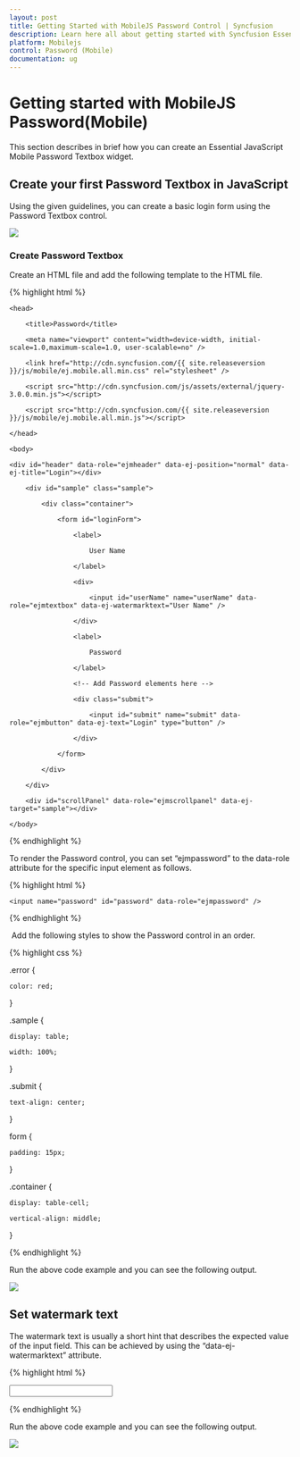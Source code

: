 ```yaml
---
layout: post
title: Getting Started with MobileJS Password Control | Syncfusion
description: Learn here all about getting started with Syncfusion Essential MobileJS Password(Mobile) control, its elements, and more.
platform: Mobilejs
control: Password (Mobile)
documentation: ug
---
```


# Getting started with MobileJS Password(Mobile)

This section describes in brief how you can create an Essential JavaScript Mobile Password Textbox widget.

## Create your first Password Textbox in JavaScript

Using the given guidelines, you can create a basic login form using the Password Textbox control.

![](Getting-Started_images/Getting-Started_img1.png)


### Create Password Textbox

Create an HTML file and add the following template to the HTML file.

{% highlight html %}

<!DOCTYPE html>

<html>

	<head>

		<title>Password</title>

		<meta name="viewport" content="width=device-width, initial-scale=1.0,maximum-scale=1.0, user-scalable=no" />

		<link href="http://cdn.syncfusion.com/{{ site.releaseversion }}/js/mobile/ej.mobile.all.min.css" rel="stylesheet" />

		<script src="http://cdn.syncfusion.com/js/assets/external/jquery-3.0.0.min.js"></script>

		<script src="http://cdn.syncfusion.com/{{ site.releaseversion }}/js/mobile/ej.mobile.all.min.js"></script>

	</head>

	<body>

	<div id="header" data-role="ejmheader" data-ej-position="normal" data-ej-title="Login"></div>

		<div id="sample" class="sample">

			<div class="container">

				<form id="loginForm">

					<label>

						User Name

					</label>

					<div>

						<input id="userName" name="userName" data-role="ejmtextbox" data-ej-watermarktext="User Name" />                    

					</div>

					<label>

						Password

					</label>

					<!-- Add Password elements here -->

					<div class="submit">

						<input id="submit" name="submit" data-role="ejmbutton" data-ej-text="Login" type="button" />

					</div>

				</form>

			</div>

		</div>

		<div id="scrollPanel" data-role="ejmscrollpanel" data-ej-target="sample"></div>

	</body>

</html>

{% endhighlight %}

To render the Password control, you can set “ejmpassword” to the data-role attribute for the specific input element as follows.                                   

{% highlight html %}

<!-- Password elements -->

<div>

	<input name="password" id="password" data-role="ejmpassword" />

</div>

{% endhighlight %}

 Add the following styles to show the Password control in an order.

{% highlight css %}

.error {

	color: red;

}

.sample {

	display: table;

	width: 100%;

}

.submit {

	text-align: center;

}

form {

	padding: 15px;

}

.container {

	display: table-cell;

	vertical-align: middle;

}

{% endhighlight %}

Run the above code example and you can see the following output.

![](Getting-Started_images/Getting-Started_img2.png)

## Set watermark text

The watermark text is usually a short hint that describes the expected value of the input field. This can be achieved by using the “data-ej-watermarktext” attribute.

{% highlight html %}

<input name="password" id="password" data-role="ejmpassword" data-ej-watermarktext="Password" />

{% endhighlight %}

Run the above code example and you can see the following output.

![](Getting-Started_images/Getting-Started_img3.png)